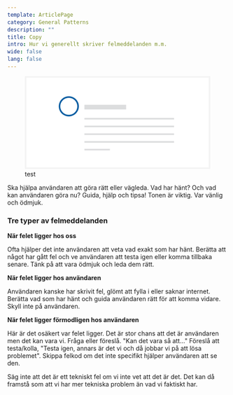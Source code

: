 ```yaml
---
template: ArticlePage
category: General Patterns
description: ""
title: Copy
intro: Hur vi generellt skriver felmeddelanden m.m.
wide: false
lang: false
---
```

<figure class="Image Image__border"><img src="/img/avatar.svg" srcset="undefined 2x" alt="test"><figcaption><div class="Image__caption">test</div></figcaption></figure>

<section>
<Collapse title="Felmeddelanden"><div class="content"><div class="content">

Ska hjälpa användaren att göra rätt eller vägleda. Vad har hänt? Och vad kan användaren göra nu? Guida, hjälp och tipsa! Tonen är viktig. Var vänlig och ödmjuk.

### Tre typer av felmeddelanden

**När felet ligger hos oss**

Ofta hjälper det inte användaren att veta vad exakt som har hänt. Berätta att något har gått fel och ve användaren att testa igen eller komma tillbaka senare. Tänk på att vara ödmjuk och leda dem rätt.

**När felet ligger hos användaren**

Användaren kanske har skrivit fel, glömt att fylla i eller saknar internet. Berätta vad som har hänt och guida användaren rätt för att komma vidare. Skyll inte på användaren.

**När felet ligger förmodligen hos användaren**

Här är det osäkert var felet ligger. Det är stor chans att det är användaren men det kan vara vi. Fråga eller föreslå. "Kan det vara så att..." Föreslå att testa/kolla, "Testa igen, annars är det vi och då jobbar vi på att lösa problemet". Skippa felkod om det inte specifikt hjälper användaren att se den.

Säg inte att det är ett tekniskt fel om vi inte vet att det är det. Det kan då framstå som att vi har mer tekniska problem än vad vi faktiskt har.
</div></Collapse>
</section>